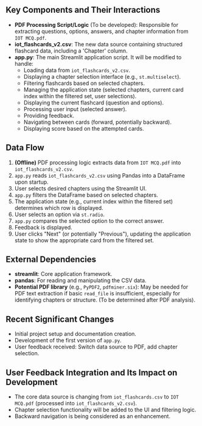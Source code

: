 ## Key Components and Their Interactions
- **PDF Processing Script/Logic** (To be developed): Responsible for extracting questions, options, answers, and chapter information from `IOT MCQ.pdf`.
- **iot_flashcards_v2.csv**: The new data source containing structured flashcard data, including a 'Chapter' column.
- **app.py**: The main Streamlit application script. It will be modified to handle:
    - Loading data from `iot_flashcards_v2.csv`.
    - Displaying a chapter selection interface (e.g., `st.multiselect`).
    - Filtering flashcards based on selected chapters.
    - Managing the application state (selected chapters, current card index within the filtered set, user selections).
    - Displaying the current flashcard (question and options).
    - Processing user input (selected answer).
    - Providing feedback.
    - Navigating between cards (forward, potentially backward).
    - Displaying score based on the attempted cards.

## Data Flow
1.  **(Offline)** PDF processing logic extracts data from `IOT MCQ.pdf` into `iot_flashcards_v2.csv`.
2.  `app.py` reads `iot_flashcards_v2.csv` using Pandas into a DataFrame upon startup.
3.  User selects desired chapters using the Streamlit UI.
4.  `app.py` filters the DataFrame based on selected chapters.
5.  The application state (e.g., current index within the filtered set) determines which row is displayed.
6.  User selects an option via `st.radio`.
7.  `app.py` compares the selected option to the correct answer.
8.  Feedback is displayed.
9.  User clicks "Next" (or potentially "Previous"), updating the application state to show the appropriate card from the filtered set.

## External Dependencies
- **streamlit**: Core application framework.
- **pandas**: For reading and manipulating the CSV data.
- **Potential PDF library** (e.g., `PyPDF2`, `pdfminer.six`): May be needed for PDF text extraction if basic `read_file` is insufficient, especially for identifying chapters or structure. (To be determined after PDF analysis).

## Recent Significant Changes
- Initial project setup and documentation creation.
- Development of the first version of `app.py`.
- User feedback received: Switch data source to PDF, add chapter selection.

## User Feedback Integration and Its Impact on Development
- The core data source is changing from `iot_flashcards.csv` to `IOT MCQ.pdf` (processed into `iot_flashcards_v2.csv`).
- Chapter selection functionality will be added to the UI and filtering logic.
- Backward navigation is being considered as an enhancement.
